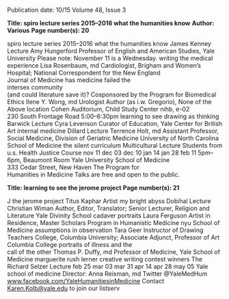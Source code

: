 Publication date: 10/15
Volume 48, Issue 3

**Title: spiro lecture series 2015–2016 what the humanities know**
**Author: Various**
**Page number(s): 20**

spiro lecture series
2015–2016
what the humanities know
James Kenney Lecture
Amy Hungerford
Professor of English and American Studies,
Yale University
Please note: November 11 is a Wednesday.
writing the medical experience
Lisa Rosenbaum, md
Cardiologist, Brigham and Women’s Hospital; 
National Correspondent for the New England  
Journal of Medicine
has medicine failed the  
intersex community  
(and could literature save it)?
Cosponsored by the Program for Biomedical Ethics
Ilene Y. Wong, md
Urologist
  Author (as i.w. Gregorio), None of the Above
location
Cohen Auditorium, Child Study Center
nihb, e-02  
230 South Frontage Road
5:00–6:30pm
learning to see 
drawing as thinking
Barwick Lecture
Cyra Levenson
Curator of Education, 
Yale Center for British Art
internal medicine
Dillard Lecture
Terrence Holt, md
  Assistant Professor, Social Medicine,
Division of Geriatric Medicine
University of North Carolina School of Medicine
the silent curriculum
Multicultural Lecture
Students from u.s. Health Justice Course
nov 11
dec 03
dec 10
jan 14
jan 28
feb 11
5pm–6pm, Beaumont Room
Yale University School of Medicine  
333 Cedar Street, New Haven
The Program for  
Humanities in Medicine
Talks are free and open to the public.


**Title: learning to see the jerome project**
**Page number(s): 21**

J
the jerome project
Titus Kaphar
 Artist
my bright abyss
Dobihal Lecture
Christian Wiman
  Author, Editor, Translator;
Senior Lecturer, Religion and Literature
Yale Divinity School
cadaver portraits
Laura Ferguson
 Artist in Residence,
Master Scholars Program in Humanistic Medicine
nyu School of Medicine
assumptions in observation
Tara Geer
Instructor of Drawing
 Teachers College, Columbia University;
 Associate Adjunct, Professor of Art 
  Columbia College
portraits of illness and the  
call of the other
Thomas P. Duffy, md
 Professor of Medicine, 
Yale School of Medicine
marguerite rush lerner creative 
writing contest winners
The Richard Selzer Lecture
feb 25
mar 03
mar 31
apr 14
apr 28
may 05
Yale school of medicine
Director: Anna Reisman, md
Twitter @YaleMedHum
www.facebook.com/YaleHumanitiesinMedicine
Contact Karen.Kolb@yale.edu to join our listserv